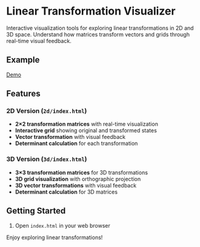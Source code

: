 # Linear Transformation Visualizer

Interactive visualization tools for exploring linear transformations in 2D and 3D space. Understand how matrices transform vectors and grids through real-time visual feedback.

## Example
[Demo](https://siefke1.github.io/linear-transformation-visualizer/)
## Features

### 2D Version (`2d/index.html`)
- **2×2 transformation matrices** with real-time visualization
- **Interactive grid** showing original and transformed states
- **Vector transformation** with visual feedback
- **Determinant calculation** for each transformation

### 3D Version (`3d/index.html`)
- **3×3 transformation matrices** for 3D transformations
- **3D grid visualization** with orthographic projection
- **3D vector transformations** with visual feedback
- **Determinant calculation** for 3D matrices

## Getting Started

1. Open `index.html` in your web browser

Enjoy exploring linear transformations!
